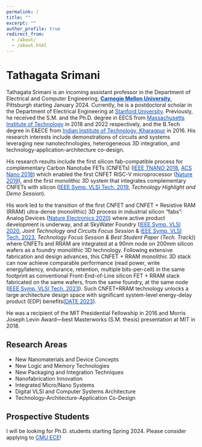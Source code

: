 ```yaml
---
permalink: /
title: ""
excerpt: ""
author_profile: true
redirect_from: 
  - /about/
  - /about.html
---
```


# Tathagata Srimani

Tathagata Srimani is an incoming assistant professor in the Department of Electrical and Computer Engineering, <a href="https://www.ece.cmu.edu/" style="color:#0645AD;"><b>Carnegie Mellon University</b></a>, Pittsburgh starting January 2024. Currently, he is a postdoctoral scholar in the Department of Electrical Engineering at <a href="https://ee.stanford.edu/" style="color:#0645AD;">Stanford University</a>. Previously, he received the S.M. and the Ph.D. degree in EECS from <a href="https://www.eecs.mit.edu/" style="color:#0645AD;">Massachusetts Institute of Technology</a> in 2018 and 2022 respectively, and the B.Tech degree in E&amp;ECE from <a href="https://www.iitkgp.ac.in/" style="color:#0645AD;">Indian Institute of Technology, Kharagpur</a> in 2016. His research interests include demonstrations of circuits and systems leveraging new nanotechnologies, heterogeneous 3D integration, and technology-application-architecture co-design. 

His research results include the first silicon fab-compatible process for complementary Carbon Nanotube FETs (CNFETs) (<a href="https://ieeexplore.ieee.org/abstract/document/8591963" style="color:#0645AD;">IEEE TNANO 2018</a>, <a href="https://pubs.acs.org/doi/full/10.1021/acsnano.8b04208" style="color:#0645AD;">ACS Nano 2018</a>) which enabled the first CNFET RISC-V microprocessor (<a href="https://www.nature.com/articles/s41586:019:1493-8" style="color:#0645AD;">Nature 2019</a>), and the first monolithic 3D system that integrates complementary CNFETs with silicon (<a href="https://ieeexplore.ieee.org/abstract/document/8776514" style="color:#0645AD;">IEEE Symp. VLSI Tech. 2019</a>, _Technology Highlight and Demo Session_). 

His work led to the transition of the first CNFET and CNFET + Resistive RAM (RRAM) ultra-dense (monolithic) 3D process in industrial silicon “fabs”: Analog Devices (<a href="https://www.nature.com/articles/s41928-020-0419-7" style="color:#0645AD;">Nature Electronics 2020</a>) where active product development is underway, and at SkyWater Foundry (<a href="https://ieeexplore.ieee.org/abstract/document/9265083" style="color:#0645AD;">IEEE Symp. VLSI 2020</a>, _Joint Technology and Circuits Focus Session_ & <a href="https://ieeexplore.ieee.org/abstract/document/10185414" style="color:#0645AD;"> IEEE Symp. VLSI Tech. 2023</a>, _Technology Focus Session & Best Student Paper (Tech. Track)_) where CNFETs and RRAM are integrated at a 90nm node on 200mm silicon wafers as a foundry monolithic 3D technology. Following extensive fabrication and design advances, this CNFET + RRAM monolithic 3D stack can now achieve comparable performance (read power, write energy/latency, endurance, retention, multiple bits-per-cell) in the same footprint as conventional Front-End-of-Line silicon FET + RRAM stack fabricated on the same wafers, from the same foundry, at the same node (<a href="https://ieeexplore.ieee.org/abstract/document/10185414" style="color:#0645AD;">IEEE Symp. VLSI Tech. 2023</a>). Such CNFET+RRAM technology unlocks a large architecture design space with significant system-level energy-delay product (EDP) benefits(<a href="https://ieeexplore.ieee.org/abstract/document/10137051" style="color:#0645AD;">DATE 2023</a>). 

He was a recipient of the MIT Presidential Fellowship in 2016 and Morris Joseph Levin Award—best Masterworks (S.M. thesis) presentation at MIT in 2018.

Research Areas
--------------

* New Nanomaterials and Device Concepts
* New Logic and Memory Technologies
* New Packaging and Integration Techniques
* Nanofabrication Innovation
* Integrated Micro/Nano Systems
* Digital VLSI and Computer Systems Architecture
* Technology-Architecture-Application Co-Design

Prospective Students
--------------------

I will be looking for Ph.D. students starting Spring 2024. Please consider applying to <a href="https://www.ece.cmu.edu/admissions/index.html" style="color:#0645AD;">CMU ECE</a>!
 


